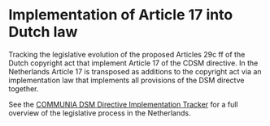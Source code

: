 # Implementation of Article 17 into Dutch law
Tracking the legislative evolution of the proposed Articles 29c ff of the Dutch copyright act that implement Article 17 of the CDSM directive. In the Netherlands Article 17 is transposed as additions to the copyright act via an implementation law that implements all provisions of the DSM directve together. 

See the [COMMUNIA DSM Directive Implementation Tracker](https://www.notion.so/communia/Netherlands-6681f3a8fc4d4d079648f4cff20dc29d) for a full overview of the legislative process in the Netherlands.
